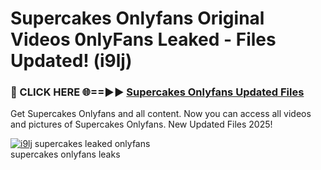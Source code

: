 # Supercakes Onlyfans Original Videos 0nlyFans Leaked - Files Updated! (i9lj)

<h3>🔴 CLICK HERE 🌐==►► <a href="https://tinyurl.com/2wckxsce" rel="nofollow">Supercakes Onlyfans Updated Files</a></h3>

Get Supercakes Onlyfans and all content. Now you can access all videos and pictures of Supercakes Onlyfans. New Updated Files 2025!

[![i9lj](https://i.imgur.com/AFduVYN.gif)](https://tinyurl.com/2wckxsce)
supercakes leaked onlyfans<br>
supercakes onlyfans leaks